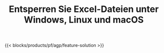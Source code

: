﻿---
title: Entsperren Sie Excel-Dateien unter Windows, Linux und macOS 
url: /de/unlock
description: Kostenlose App und APIs zum Entfernen des Schutzes von XLS-, XLSX- und ODS-Dateien
---
{{< blocks/products/pf/agp/feature-solution >}} 

